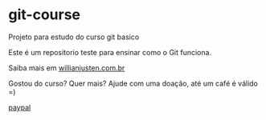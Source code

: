 # git-course
Projeto para estudo do curso git basico

Este é um repositorio teste para ensinar como o Git funciona.

Saiba mais em [willianjusten.com.br](http://willianjusten.com.br)

Gostou do curso? Quer mais? Ajude com uma doação, até um café é válido =)

[paypal](https://stc.pagseguro.uol.com.br/public/img/botoes/doacoes/209x48-doar-assina.gif)